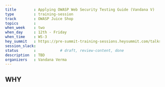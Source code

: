 ```yaml
---
title        : Applying OWASP Web Security Testing Guide (Vandana V)
type         : training-session
track        : OWASP Juice Shop
topics       : 
when_week    : two
when_day     : 12th - Friday
when_time    : WS-3
hey_summit   : https://pre-summit-training-sessions.heysummit.com/talks/applying-owasp-web-security-testing-guide/
session_slack:
status       :           # draft, review-content, done
description  : TBD
organizers   : Vandana Verma
---
```




## WHY

